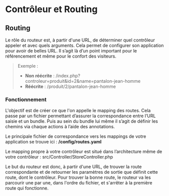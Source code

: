 # Contrôleur et Routing

## Routing

Le rôle du routeur est, à partir d'une URL, de déterminer quel contrôleur appeler et avec quels arguments. Cela permet de configurer son application pour avoir de belles URL. Il s’agit là d’un point important pour le référencement et même pour le confort des visiteurs.

> Exemple :
> - **Non réécrite** : /index.php?controleur=produit&id=2&name=pantalon-jean-homme
> - **Réécrite** : /produit/2/pantalon-jean-homme

### Fonctionnement

L'objectif est de créer ce que l'on appelle le mapping des routes. Cela passe par un fichier permettant d’assurer la correspondance entre l’URL saisie et un bundle. Puis au sein du bundle lui même il s’agit de définir les chemins via chaque actions à l’aide des annotations.

Le principale fichier de correspondance vers les mappings de votre application se trouve ici : **/config/routes.yaml**

Le mapping propre à votre contrôleur est situé dans l’architecture même de votre contrôleur : src/Controller/StoreController.php

Le but du routeur est donc, à partir d'une URL, de trouver la route correspondante et de retourner les paramètres de sortie que définit cette route, dont le contrôleur. Pour trouver la bonne route, le routeur va les parcourir une par une, dans l'ordre du fichier, et s'arrêter à la première route qui fonctionne.